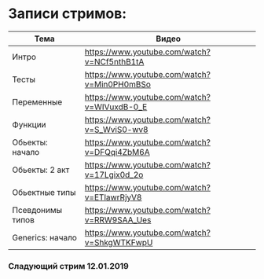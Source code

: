 # Записи стримов:

| Тема             | Видео                                       |
| ---------------- | ------------------------------------------- |
| Интро            | https://www.youtube.com/watch?v=NCf5nthB1tA |
| Тесты            | https://www.youtube.com/watch?v=Min0PH0mBSo |
| Переменные       | https://www.youtube.com/watch?v=WIVuxdB-0_E |
| Функции          | https://www.youtube.com/watch?v=S_WviS0-wv8 |
| Обьекты: начало  | https://www.youtube.com/watch?v=DFQqi4ZbM6A |
| Обьекты: 2 акт   | https://www.youtube.com/watch?v=17Lgix0d_2o |
| Обьектные типы   | https://www.youtube.com/watch?v=ETlawrRjyV8 |
| Псевдонимы типов | https://www.youtube.com/watch?v=RRW9SAA_Ues |
| Generics: начало | https://www.youtube.com/watch?v=ShkgWTKFwpU |

### Сладующий стрим 12.01.2019
